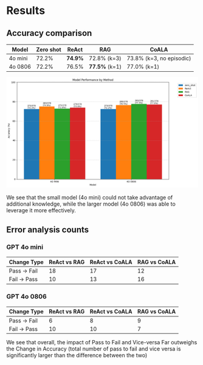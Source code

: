 # Results

## Accuracy comparison

| Model | Zero shot | ReAct | RAG | CoALA |
|-------|-----------|--------|-----|--------|
| 4o mini | 72.2% | **74.9%** | 72.8% (k=3) | 73.8% (k=3, no episodic) |
| 4o 0806 | 72.2% | 76.5% | **77.5%** (k=1) | 77.0% (k=1) |

![](../assets/accuracy_comparison.png)

We see that the small model (4o mini) could not take advantage of additional knowledge, while the larger model (4o 0806) was able to leverage it more effectively.

## Error analysis counts

### GPT 4o mini

| Change Type | ReAct vs RAG | ReAct vs CoALA | RAG vs CoALA |
|------------|-------------|----------------|---------------|
| Pass → Fail | 18 | 17 | 12 |
| Fail → Pass | 10 | 13 | 16 |

### GPT 4o 0806

| Change Type | ReAct vs RAG | ReAct vs CoALA | RAG vs CoALA |
|------------|-------------|----------------|---------------|
| Pass → Fail | 6 | 8 | 9 |
| Fail → Pass | 10 | 10 | 7 |

We see that overall, the impact of Pass to Fail and Vice-versa Far outweighs the Change in Accuracy (total number of pass to fail and vice versa is significantly larger than the difference between the two)